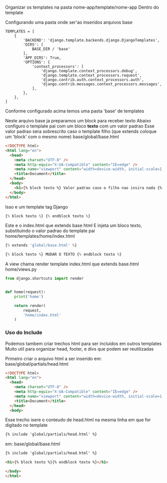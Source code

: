 
Organizar os templates na pasta nome-app/template/nome-app
Dentro do template 


Configurando uma pasta onde ser'ao inseridos arquivos base

```ptyhon
TEMPLATES = [
    {
        'BACKEND': 'django.template.backends.django.DjangoTemplates',
        'DIRS': [
            BASE_DIR / 'base'
        ],
        'APP_DIRS': True,
        'OPTIONS': {
            'context_processors': [
                'django.template.context_processors.debug',
                'django.template.context_processors.request',
                'django.contrib.auth.context_processors.auth',
                'django.contrib.messages.context_processors.messages',
            ],
        },
    },
]
```

Conforme configurado acima temos uma pasta 'base' de templates


Neste  arquivo base ja preparamos um block para receber texto
Abaixo configuro o template pai com um bloco **texto** com um valor padrao
Esse valor padrao sera sobrescrito caso o template filho (que extends coloque um 'block' com o mesmo nome)
base/global/base.html
```html
<!DOCTYPE html>
<html lang="en">
  <head>
    <meta charset="UTF-8" />
    <meta http-equiv="X-UA-Compatible" content="IE=edge" />
    <meta name="viewport" content="width=device-width, initial-scale=1.0" />
    <title>Document</title>
  </head>
  <body>
    <h1>{% block texto %} Valor padrao caso o filho nao insira nada {% endblock texto %}</h1>
  </body>
</html>
```

Isso e um template tag Django 
```python
{% block texto %} {% endblock texto %}
```



Este e o index.html que extends base html
E injeta um bloco texto, substituindo o valor padrao do template pai
home/templates/home/index.html
```python
{% extends 'global/base.html' %}

{% block texto %} MUDAR O TEXTO {% endblock texto %}
```

A view chama render template index.html que extends base.html
home/views.py
```python
from django.shortcuts import render


def home(request):
    print('home')

    return render(
        request,
        'home/index.html'
    )
```

### Uso do Include

Podemos tambem criar trechos html para ser incluidos em outros templates
Muito util para organizar head, footer, e divs que podem ser reutilizadas

Primeiro criar o arquivo html a ser inserido
em: base/global/partials/head.html
```html
<!DOCTYPE html>
<html lang="en">
  <head>
    <meta charset="UTF-8" />
    <meta http-equiv="X-UA-Compatible" content="IE=edge" />
    <meta name="viewport" content="width=device-width, initial-scale=1.0" />
    <title>Document</title>
  </head>
  <body>
```

Esse trecho isere o conteudo de head.html na mesma linha em que for digitado no template
```html
{% include 'global/partials/head.html' %}
```

em: base/global/base.html
```html
{% include 'global/partials/head.html' %}

<h1>{% block texto %}{% endblock texto %}</h1>

</body>
</html>
```
